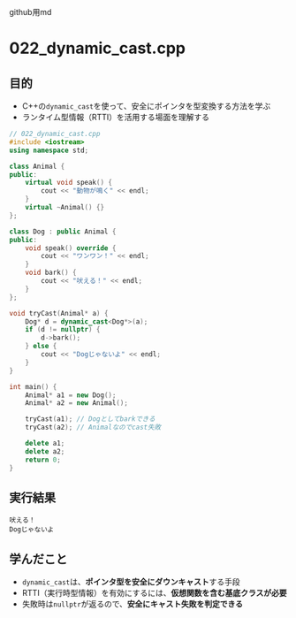 github用md

# 022_dynamic_cast.cpp

## 目的
- C++の`dynamic_cast`を使って、安全にポインタを型変換する方法を学ぶ
- ランタイム型情報（RTTI）を活用する場面を理解する

```cpp
// 022_dynamic_cast.cpp
#include <iostream>
using namespace std;

class Animal {
public:
    virtual void speak() {
        cout << "動物が鳴く" << endl;
    }
    virtual ~Animal() {}
};

class Dog : public Animal {
public:
    void speak() override {
        cout << "ワンワン！" << endl;
    }
    void bark() {
        cout << "吠える！" << endl;
    }
};

void tryCast(Animal* a) {
    Dog* d = dynamic_cast<Dog*>(a);
    if (d != nullptr) {
        d->bark();
    } else {
        cout << "Dogじゃないよ" << endl;
    }
}

int main() {
    Animal* a1 = new Dog();
    Animal* a2 = new Animal();

    tryCast(a1); // Dogとしてbarkできる
    tryCast(a2); // Animalなのでcast失敗

    delete a1;
    delete a2;
    return 0;
}
```

## 実行結果
```
吠える！
Dogじゃないよ
```

## 学んだこと
- `dynamic_cast`は、**ポインタ型を安全にダウンキャスト**する手段
- RTTI（実行時型情報）を有効にするには、**仮想関数を含む基底クラスが必要**
- 失敗時は`nullptr`が返るので、**安全にキャスト失敗を判定できる**

